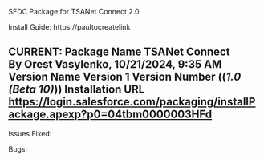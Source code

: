 SFDC Package for TSANet Connect 2.0

Install Guide:  https://paultocreatelink

CURRENT:
Package Name	TSANet Connect	
By	Orest Vasylenko,   10/21/2024, 9:35 AM
Version Name	Version 1
Version Number	((*1.0 (Beta 10)*))
Installation URL	https://login.salesforce.com/packaging/installPackage.apexp?p0=04tbm0000003HFd
--

  
  Issues Fixed:

  Bugs:
